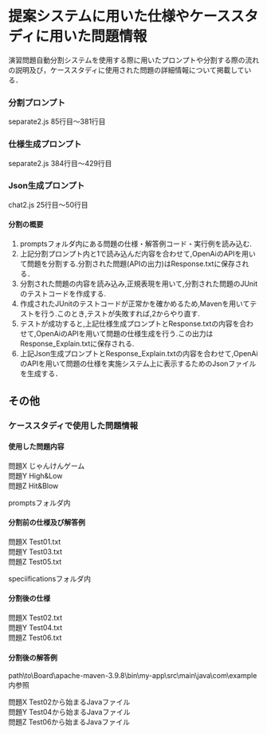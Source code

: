 # 提案システムに用いた仕様やケーススタディに用いた問題情報
演習問題自動分割システムを使用する際に用いたプロンプトや分割する際の流れの説明及び，ケーススタディに使用された問題の詳細情報について掲載している．

### 分割プロンプト
separate2.js 85行目～381行目

### 仕様生成プロンプト
separate2.js 384行目～429行目

### Json生成プロンプト
chat2.js 25行目～50行目


#### 分割の概要
1. promptsフォルダ内にある問題の仕様・解答例コード・実行例を読み込む.
2. 上記分割プロンプト内と1で読み込んだ内容を合わせて,OpenAiのAPIを用いて問題を分割する.分割された問題(APIの出力)はResponse.txtに保存される．
3. 分割された問題の内容を読み込み,正規表現を用いて,分割された問題のJUnitのテストコードを作成する.
4. 作成されたJUnitのテストコードが正常かを確かめるため,Mavenを用いてテストを行う.このとき,テストが失敗すれば,2からやり直す.
5. テストが成功すると,上記仕様生成プロンプトとResponse.txtの内容を合わせて,OpenAiのAPIを用いて問題の仕様生成を行う.この出力はResponse_Explain.txtに保存される.
6. 上記Json生成プロンプトとResponse_Explain.txtの内容を合わせて,OpenAiのAPIを用いて問題の仕様を実施システム上に表示するためのJsonファイルを生成する．


## その他

### ケーススタディで使用した問題情報

#### 使用した問題内容
問題X じゃんけんゲーム <br>
問題Y High&Low <br>
問題Z Hit&Blow <br>

promptsフォルダ内
#### 分割前の仕様及び解答例
問題X Test01.txt <br>
問題Y Test03.txt <br>
問題Z Test05.txt <br>

speciificationsフォルダ内
#### 分割後の仕様
問題X Test02.txt <br>
問題Y Test04.txt <br>
問題Z Test06.txt <br>

#### 分割後の解答例
path\to\Board\apache-maven-3.9.8\bin\my-app\src\main\java\com\example内参照

問題X Test02から始まるJavaファイル<br>
問題Y Test04から始まるJavaファイル<br>
問題Z Test06から始まるJavaファイル<br>

<br>
